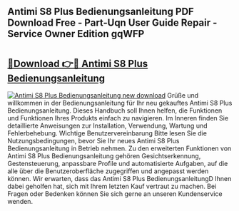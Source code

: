## Antimi S8 Plus Bedienungsanleitung PDF Download Free - Part-Uqn User Guide Repair - Service Owner Edition gqWFP

# <h2><a href="http://df2iv6.blite.top/?on=Antimi+S8+Plus+Bedienungsanleitung">🔗Download 👉🔴 Antimi S8 Plus Bedienungsanleitung</a></h2>

[![Antimi S8 Plus Bedienungsanleitung new download](https://i.imgur.com/lujVjoI.png)](http://df2iv6.blite.top/?on=Antimi+S8+Plus+Bedienungsanleitung)
Grüße und willkommen in der Bedienungsanleitung für Ihr neu gekauftes Antimi S8 Plus Bedienungsanleitung. Dieses Handbuch soll Ihnen helfen, die Funktionen und Funktionen Ihres Produkts einfach zu navigieren. Im Inneren finden Sie detaillierte Anweisungen zur Installation, Verwendung, Wartung und Fehlerbehebung. Wichtige Benutzervereinbarung Bitte lesen Sie die Nutzungsbedingungen, bevor Sie Ihr neues Antimi S8 Plus Bedienungsanleitung in Betrieb nehmen. Zu den erweiterten Funktionen von Antimi S8 Plus Bedienungsanleitung gehören Gesichtserkennung, Gestensteuerung, anpassbare Profile und automatisierte Aufgaben, auf die alle über die Benutzeroberfläche zugegriffen und angepasst werden können. Wir erwarten, dass das Antimi S8 Plus BedienungsanleitungD Ihnen dabei geholfen hat, sich mit Ihrem letzten Kauf vertraut zu machen. Bei Fragen oder Bedenken können Sie sich gerne an unseren Kundenservice wenden.
